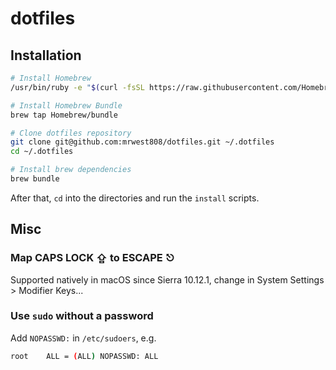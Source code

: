 # dotfiles

## Installation

```bash
# Install Homebrew
/usr/bin/ruby -e "$(curl -fsSL https://raw.githubusercontent.com/Homebrew/install/master/install)"

# Install Homebrew Bundle
brew tap Homebrew/bundle

# Clone dotfiles repository
git clone git@github.com:mrwest808/dotfiles.git ~/.dotfiles
cd ~/.dotfiles

# Install brew dependencies
brew bundle
```

After that, `cd` into the directories and run the `install` scripts.

## Misc

### Map CAPS LOCK ⇪ to ESCAPE ⎋
Supported natively in macOS since Sierra 10.12.1, change in System Settings >
Modifier Keys...

### Use `sudo` without a password
Add `NOPASSWD:` in `/etc/sudoers`, e.g.

```bash
root	ALL = (ALL) NOPASSWD: ALL
```

